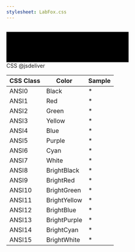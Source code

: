 ```yaml
---
stylesheet: LabFox.css
---
```

<h2 style='text-align:center'>
    <a id='colorSchemeNameLink' href='#'>
        <span class='ColorSchemeFileName' />
    </a>
</h2>

<div class='centeredText'>
<svg viewBox="0 0 640 160" width="320" xmlns:xlink="http://www.w3.org/1999/xlink" xmlns="http://www.w3.org/2000/svg">   <rect x="0" y="0" class="ansi0-fill" width="80" height="80" />   <rect x="80" y="0" class="ansi1-fill" width="80" height="80" />   <rect x="160" y="0" class="ansi2-fill" width="80" height="80" />   <rect x="240" y="0" class="ansi3-fill" width="80" height="80" />   <rect x="320" y="0" class="ansi4-fill" width="80" height="80" />   <rect x="400" y="0" class="ansi5-fill" width="80" height="80" />   <rect x="480" y="0" class="ansi6-fill" width="80" height="80" />   <rect x="560" y="0" class="ansi7-fill" width="80" height="80" />   <rect x="0" y="79" class="ansi8-fill" width="80" height="80" />   <rect x="80" y="79" class="ansi9-fill" width="80" height="80" />   <rect x="160" y="79" class="ansi10-fill" width="80" height="80" />   <rect x="240" y="79" class="ansi11-fill" width="80" height="80" />   <rect x="320" y="79" class="ansi12-fill" width="80" height="80" />   <rect x="400" y="79" class="ansi13-fill" width="80" height="80" />   <rect x="480" y="79" class="ansi14-fill" width="80" height="80" />   <rect x="560" y="79" class="ansi15-fill" width="80" height="80" /> </svg>
</div>

<div class='centeredText'>
    <a id='downloadSchemeLink'>
        CSS
    </a>
    <a id='cdnSchemeLink'>
        @jsdeliver 
    </a>
</div>


|CSS Class|Color       |Sample                       |
|---------|------------|-----------------------------|
|ANSI0    |Black       |<span class='ANSI0'>*</span> |
|ANSI1    |Red         |<span class='ANSI1'>*</span> |
|ANSI2    |Green       |<span class='ANSI2'>*</span> |
|ANSI3    |Yellow      |<span class='ANSI3'>*</span> |
|ANSI4    |Blue        |<span class='ANSI4'>*</span> |
|ANSI5    |Purple      |<span class='ANSI5'>*</span> |
|ANSI6    |Cyan        |<span class='ANSI6'>*</span> |
|ANSI7    |White       |<span class='ANSI7'>*</span> |
|ANSI8    |BrightBlack |<span class='ANSI8'>*</span> |
|ANSI9    |BrightRed   |<span class='ANSI9'>*</span> |
|ANSI10   |BrightGreen |<span class='ANSI10'>*</span>|
|ANSI11   |BrightYellow|<span class='ANSI11'>*</span>|
|ANSI12   |BrightBlue  |<span class='ANSI12'>*</span>|
|ANSI13   |BrightPurple|<span class='ANSI13'>*</span>|
|ANSI14   |BrightCyan  |<span class='ANSI14'>*</span>|
|ANSI15   |BrightWhite |<span class='ANSI15'>*</span>|




